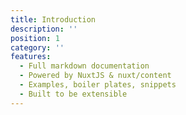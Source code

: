 ```yaml
---
title: Introduction
description: ''
position: 1
category: ''
features:
  - Full markdown documentation
  - Powered by NuxtJS & nuxt/content
  - Examples, boiler plates, snippets
  - Built to be extensible
---
```


<!-- ## Features -->

<list :items="features"></list>
<br />
<icon name="signature" :size="160"  ratio />
